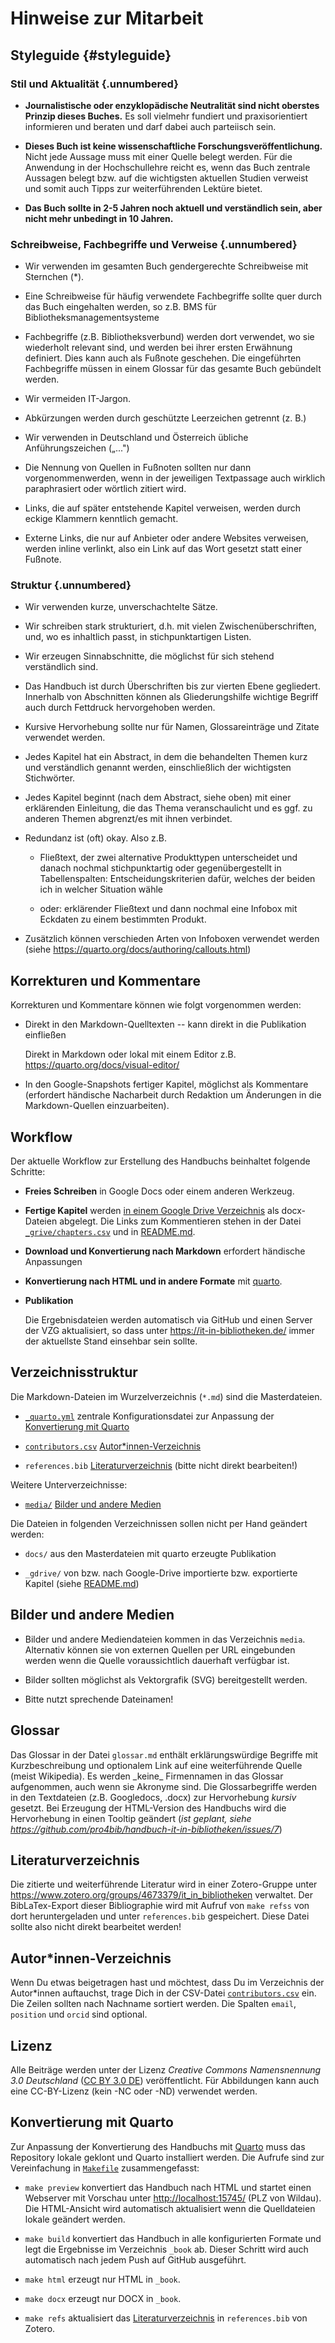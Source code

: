 # Hinweise zur Mitarbeit

## Styleguide {#styleguide} 

### Stil und Aktualität {.unnumbered}

-   **Journalistische oder enzyklopädische Neutralität sind nicht oberstes Prinzip dieses Buches.** Es soll vielmehr fundiert und praxisorientiert informieren und beraten und darf dabei auch parteiisch sein.

-   **Dieses Buch ist keine wissenschaftliche Forschungsveröffentlichung.** Nicht jede Aussage muss mit einer Quelle belegt werden. Für die Anwendung in der Hochschullehre reicht es, wenn das Buch zentrale Aussagen belegt bzw. auf die wichtigsten aktuellen Studien verweist und somit auch Tipps zur weiterführenden Lektüre bietet.

-   **Das Buch sollte in 2-5 Jahren noch aktuell und verständlich sein, aber nicht mehr unbedingt in 10 Jahren.**

### Schreibweise, Fachbegriffe und Verweise {.unnumbered}

-   Wir verwenden im gesamten Buch gendergerechte Schreibweise mit Sternchen (\*).

-   Eine Schreibweise für häufig verwendete Fachbegriffe sollte quer durch das Buch eingehalten werden, so z.B. BMS für Bibliotheksmanagementsysteme

-   Fachbegriffe (z.B. Bibliotheksverbund) werden dort verwendet, wo sie wiederholt relevant sind, und werden bei ihrer ersten Erwähnung
    definiert. Dies kann auch als Fußnote geschehen. Die eingeführten Fachbegriffe müssen in einem Glossar für das gesamte Buch gebündelt werden.

-   Wir vermeiden IT-Jargon.

-   Abkürzungen werden durch geschützte Leerzeichen getrennt (z. B.)

-   Wir verwenden in Deutschland und Österreich übliche Anführungszeichen („...")

-   Die Nennung von Quellen in Fußnoten sollten nur dann vorgenommenwerden, wenn in der jeweiligen Textpassage auch wirklich paraphrasiert oder wörtlich zitiert wird.

-   Links, die auf später entstehende Kapitel verweisen, werden durch eckige Klammern kenntlich gemacht.

-   Externe Links, die nur auf Anbieter oder andere Websites verweisen, werden inline verlinkt, also ein Link auf das Wort gesetzt statt
    einer Fußnote.

### Struktur {.unnumbered}

-   Wir verwenden kurze, unverschachtelte Sätze.

-   Wir schreiben stark strukturiert, d.h. mit vielen Zwischenüberschriften, und, wo es inhaltlich passt, in stichpunktartigen Listen.

-   Wir erzeugen Sinnabschnitte, die möglichst für sich stehend verständlich sind.

-   Das Handbuch ist durch Überschriften bis zur vierten Ebene gegliedert. Innerhalb von Abschnitten können als Gliederungshilfe wichtige Begriff auch durch Fettdruck hervorgehoben werden.

-   Kursive Hervorhebung sollte nur für Namen, Glossareinträge und Zitate verwendet werden.

-   Jedes Kapitel hat ein Abstract, in dem die behandelten Themen kurz und verständlich genannt werden, einschließlich der wichtigsten Stichwörter.

-   Jedes Kapitel beginnt (nach dem Abstract, siehe oben) mit einer erklärenden Einleitung, die das Thema veranschaulicht und es  ggf. zu anderen Themen abgrenzt/es mit ihnen verbindet.

-   Redundanz ist (oft) okay. Also z.B.

    -   Fließtext, der zwei alternative Produkttypen unterscheidet und danach nochmal stichpunktartig oder gegenübergestellt in Tabellenspalten: Entscheidungskriterien dafür, welches der beiden ich in welcher Situation wähle

    -   oder: erklärender Fließtext und dann nochmal eine Infobox mit Eckdaten zu einem bestimmten Produkt.

-   Zusätzlich können verschieden Arten von Infoboxen verwendet werden (siehe <https://quarto.org/docs/authoring/callouts.html>)


## Korrekturen und Kommentare

Korrekturen und Kommentare können wie folgt vorgenommen werden:

* Direkt in den Markdown-Quelltexten -- kann direkt in die Publikation einfließen
  
  Direkt in Markdown oder lokal mit einem Editor z.B. <https://quarto.org/docs/visual-editor/>

* In den Google-Snapshots fertiger Kapitel, möglichst als Kommentare (erfordert händische Nacharbeit durch Redaktion um Änderungen in die Markdown-Quellen einzuarbeiten).

[quarto]: https://quarto.org/

## Workflow

Der aktuelle Workflow zur Erstellung des Handbuchs beinhaltet folgende Schritte:

* **Freies Schreiben** in Google Docs oder einem anderen Werkzeug. 

* **Fertige Kapitel** werden [in einem Google Drive Verzeichnis](https://drive.google.com/drive/folders/1JMBLJlk71JqQMQY7j_uXwV47fX8NA_N2) als docx-Dateien abgelegt. Die Links zum Kommentieren stehen in der Datei [`_grive/chapters.csv`](_gdrive/chapters.csv) und in [README.md](README.md).

* **Download und Konvertierung nach Markdown** erfordert händische Anpassungen

* **Konvertierung nach HTML und in andere Formate** mit [quarto].

* **Publikation**

  Die Ergebnisdateien werden automatisch via GitHub und einen Server der VZG aktualisiert, so dass unter <https://it-in-bibliotheken.de/> immer der aktuellste Stand einsehbar sein sollte.

## Verzeichnisstruktur

Die Markdown-Dateien im Wurzelverzeichnis (`*.md`) sind die Masterdateien.

* [`_quarto.yml`](_quarto.yml) zentrale Konfigurationsdatei zur Anpassung der [Konvertierung mit Quarto](#konvertierung-mit-quarto)

* [`contributors.csv`](contributors.csv) [Autor*innen-Verzeichnis](#autorinnen-verzeichnis)

* `references.bib` [Literaturverzeichnis](#literaturverzeichnis) (bitte nicht direkt bearbeiten!)

Weitere Unterverzeichnisse:

* [`media/`](media) [Bilder und andere Medien](#bilder-und-andere-medien)

Die Dateien in folgenden Verzeichnissen sollen nicht per Hand geändert werden:

* `docs/` aus den Masterdateien mit quarto erzeugte Publikation

* `_gdrive/` von bzw. nach Google-Drive importierte bzw. exportierte Kapitel (siehe [README.md](_gdrive/README.md))

## Bilder und andere Medien

* Bilder und andere Mediendateien kommen in das Verzeichnis `media`. Alternativ können sie von externen Quellen per URL eingebunden werden wenn die Quelle voraussichtlich dauerhaft verfügbar ist.

* Bilder sollten möglichst als Vektorgrafik (SVG) bereitgestellt werden.

* Bitte nutzt sprechende Dateinamen!

## Glossar

Das Glossar in der Datei `glossar.md` enthält erklärungswürdige Begriffe mit Kurzbeschreibung und optionalem Link auf eine weiterführende Quelle (meist Wikipedia). Es werden \_keine\_ Firmennamen in das Glossar aufgenommen, auch wenn sie Akronyme sind. Die Glossarbegriffe werden in den Textdateien (z.B. Googledocs, .docx) zur Hervorhebung *kursiv* gesetzt. Bei Erzeugung der HTML-Version des Handbuchs wird die Hervorhebung in einen Tooltip geändert (*ist geplant, siehe <https://github.com/pro4bib/handbuch-it-in-bibliotheken/issues/7>*)

## Literaturverzeichnis

Die zitierte und weiterführende Literatur wird in einer Zotero-Gruppe unter <https://www.zotero.org/groups/4673379/it_in_bibliotheken> verwaltet. Der BibLaTex-Export dieser Bibliographie wird mit Aufruf von `make refss` von dort heruntergeladen und unter `references.bib` gespeichert. Diese Datei sollte also nicht direkt bearbeitet werden!

## Autor*innen-Verzeichnis

Wenn Du etwas beigetragen hast und möchtest, dass Du im Verzeichnis der Autor*innen auftauchst, trage Dich in der CSV-Datei [`contributors.csv`](contributors.csv) ein. Die Zeilen sollten nach Nachname sortiert werden. Die Spalten `email`, `position` und `orcid` sind optional.

## Lizenz

Alle Beiträge werden unter der Lizenz *Creative Commons Namensnennung 3.0 Deutschland* ([CC BY 3.0 DE](https://creativecommons.org/licenses/by/3.0/de/)) veröffentlicht. Für Abbildungen kann auch eine CC-BY-Lizenz (kein -NC oder -ND) verwendet werden.

## Konvertierung mit Quarto

Zur Anpassung der Konvertierung des Handbuchs mit [Quarto](https://quarto.org) muss das Repository lokale geklont und Quarto installiert werden. Die Aufrufe sind zur Vereinfachung in [`Makefile`](../Makefile) zusammengefasst:

* `make preview` konvertiert das Handbuch nach HTML und startet einen Webserver mit Vorschau unter <http://localhost:15745/> (PLZ von Wildau). Die HTML-Ansicht wird automatisch aktualisiert wenn die Quelldateien lokale geändert werden.

* `make build` konvertiert das Handbuch in alle konfigurierten Formate und legt die Ergebnisse im Verzeichnis `_book` ab. Dieser Schritt wird auch automatisch nach jedem Push auf GitHub ausgeführt.

* `make html` erzeugt nur HTML in `_book`.

* `make docx` erzeugt nur DOCX in `_book`.

* `make refs` aktualisiert das [Literaturverzeichnis](#literaturverzeichnis) in `references.bib` von Zotero. 
